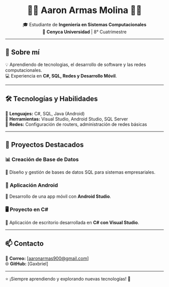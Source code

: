 
<h1 align="center">👨‍💻 Aaron Armas Molina 👨‍💻</h1>

<p align="center">
  🎓 Estudiante de <strong>Ingeniería en Sistemas Computacionales</strong> <br>
  📍 <strong>Cenyca Universidad</strong> | 8° Cuatrimestre  
</p>

---

## 🚀 Sobre mí  
💡 Aprendiendo de tecnologias, el desarrollo de software y las redes computacionales.  
💻 Experiencia en **C#, SQL, Redes y Desarrollo Móvil**.  

---

## 🛠️ Tecnologías y Habilidades  
🔹 **Lenguajes:** C#, SQL, Java (Android)  
🔹 **Herramientas:** Visual Studio, Android Studio, SQL Server  
🔹 **Redes:** Configuración de routers, administración de redes básicas  

---

## 📌 Proyectos Destacados  

### 📊 Creación de Base de Datos  
🔹 Diseño y gestión de bases de datos SQL para sistemas empresariales.  

### 📱 Aplicación Android  
🔹 Desarrollo de una app móvil con **Android Studio**.  

### 🖥 Proyecto en C#  
🔹 Aplicación de escritorio desarrollada en **C# con Visual Studio**.  

---

## 📫 Contacto  
📩 **Correo:** [aaronarmas900@gmail.com]  
🌐 **GitHub:** [Gaxbriel]

---

⭐ ¡Siempre aprendiendo y explorando nuevas tecnologías! 🚀  
